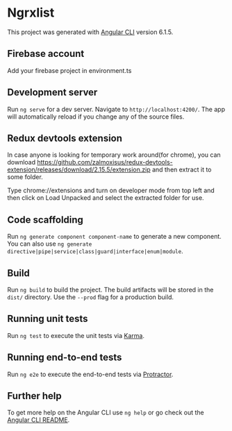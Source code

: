# Ngrxlist

This project was generated with [Angular CLI](https://github.com/angular/angular-cli) version 6.1.5.

## Firebase account

Add your firebase project in environment.ts

## Development server

Run `ng serve` for a dev server. Navigate to `http://localhost:4200/`. The app will automatically reload if you change any of the source files.

## Redux devtools extension

In case anyone is looking for temporary work around(for chrome), you can download https://github.com/zalmoxisus/redux-devtools-extension/releases/download/2.15.5/extension.zip and then extract it to some folder.

Type chrome://extensions and turn on developer mode from top left and then click on Load Unpacked and select the extracted folder for use.

## Code scaffolding

Run `ng generate component component-name` to generate a new component. You can also use `ng generate directive|pipe|service|class|guard|interface|enum|module`.

## Build

Run `ng build` to build the project. The build artifacts will be stored in the `dist/` directory. Use the `--prod` flag for a production build.

## Running unit tests

Run `ng test` to execute the unit tests via [Karma](https://karma-runner.github.io).

## Running end-to-end tests

Run `ng e2e` to execute the end-to-end tests via [Protractor](http://www.protractortest.org/).

## Further help

To get more help on the Angular CLI use `ng help` or go check out the [Angular CLI README](https://github.com/angular/angular-cli/blob/master/README.md).
